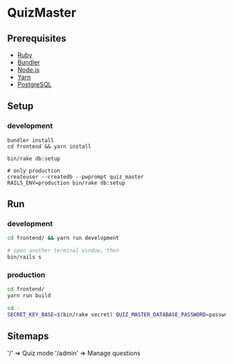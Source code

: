 # QuizMaster
## Prerequisites
- [Ruby](https://github.com/ruby/ruby)
- [Bundler](https://github.com/bundler/bundler)
- [Node.js](https://github.com/nodejs/node)
- [Yarn](https://github.com/yarnpkg/yarn)
- [PostgreSQL](https://www.postgresql.org/)

## Setup
### development
```
bundler install
cd frontend && yarn install

bin/rake db:setup

# only production
createuser --createdb --pwprompt quiz_master
RAILS_ENV=production bin/rake db:setup
```

## Run
### development
```sh
cd frontend/ && yarn run development

# open another terminal window, then
bin/rails s
```

### production
```sh
cd frontend/
yarn run build

cd -
SECRET_KEY_BASE=$(bin/rake secret) QUIZ_MASTER_DATABASE_PASSWORD=password RAILS_SERVE_STATIC_FILES=true RAILS_ENV=production bin/rails s
```

## Sitemaps
'/' => Quiz mode
'/admin' => Manage questions
